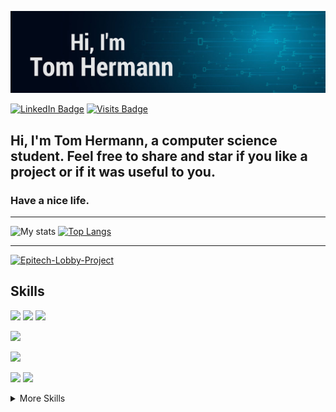 
![Banner](assets/Banner2.png)

<!-- Social link -->

[![LinkedIn Badge](https://img.shields.io/badge/LinkedIn-Profile-informational?style=flat&logo=linkedin&logoColor=white&color=0D76A8)](https://www.linkedin.com/in/tom-hermann/)
[![Visits Badge](https://badges.pufler.dev/visits/Tom-Hermann/Epitech-Lobby-Project/)](https://github.com/Tom-Hermann/Epitech-Lobby-Project)

## Hi, I'm Tom Hermann, a computer science student. Feel free to share and star if you like a project or if it was useful to you.

### **Have a nice life**.

---


<!-- GitHub stat -->

![My stats](https://github-readme-stats.vercel.app/api?username=Tom-Hermann&show_icons=true&title_color=ffffff&text_color=c9cacc&icon_color=4AB197&bg_color=1A2B34&hide_border=true)
[![Top Langs](https://github-readme-stats.vercel.app/api/top-langs/?username=Tom-Hermann&layout=compact&title_color=ffffff&text_color=c9cacc&icon_color=4AB197&bg_color=1A2B34&hide_border=true)](https://github.com/Tom-Hermann/Tom-Hermann)

<!-- Pinned Repositories -->

---

[![Epitech-Lobby-Project](https://github-readme-stats.vercel.app/api/pin/?username=Tom-Hermann&repo=Epitech-Lobby-Project&t&title_color=ffffff&text_color=c9cacc&icon_color=4AB197&bg_color=1A2B34&hide_border=true&show_owner=true)](https://github.com/Tom-Hermann/Epitech-Lobby-Project)

<!-- Skils -->
## Skills


![](https://img.shields.io/badge/Code-Python-informational?style=flat&logo=Python&logoColor=white&color=1A2B34)
![](https://img.shields.io/badge/Library-Tensorflow-informational?style=flat&logo=Tensorflow&logoColor=white&color=1A2B34)
![](https://img.shields.io/badge/Library-Keras-informational?style=flat&logo=Keras&logoColor=white&color=1A2B34)

![](https://img.shields.io/badge/Code-Haskell-informational?style=flat&logo=Haskell&logoColor=white&color=1A2B34)

![](https://img.shields.io/badge/Code-R-informational?style=flat&logo=R&logoColor=white&color=1A2B34)

![](https://img.shields.io/badge/Code-C-informational?style=flat&logo=C&logoColor=white&color=1A2B34)
![](https://img.shields.io/badge/Code-C++-informational?style=flat&logo=Cplusplus&logoColor=white&color=1A2B34)




<details>
<summary>More Skills</summary>
<br>


![](https://img.shields.io/badge/Code-Flutter-informational?style=flat&logo=Flutter&logoColor=white&color=1A2B34)
![](https://img.shields.io/badge/Code-Dart-informational?style=flat&logo=Dart&logoColor=white&color=1A2B34)


![](https://img.shields.io/badge/DB-MongoDB-informational?style=flat&logo=MongoDB&logoColor=white&color=1A2B34)
![](https://img.shields.io/badge/DB-MySQL-informational?style=flat&logo=MySQL&logoColor=white&color=1A2B34)


![](https://img.shields.io/badge/Tools-Git-informational?style=flat&logo=Git&logoColor=white&color=1A2B34)
![](https://img.shields.io/badge/Tools-Github-informational?style=flat&logo=Github&logoColor=white&color=1A2B34)


![](https://img.shields.io/badge/OS-Linux-informational?style=flat&logo=Linux&logoColor=white&color=1A2B34)

</details>
